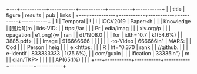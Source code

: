 ﻿+---+-----------+-----------+-----------+----------+-----------+
|   | title     | figure    | results   | pub      | links     |
+---+-----------+-----------+-----------+----------+-----------+
| 1 | Temporal  | !         | I         | ICCV2019 | Paper:<h  |
|   | Knowledge | [图片1](m | lids-VID: |          | ttps://ar |
|   | Pr        | edia/imag |           |          | xiv.org/p |
|   | opagation | e1.png){w | ran       |          | df/1908.0 |
|   | for       | idth="0.7 | k1(54.6%) |          | 3885.pdf> |
|   | Image     | 916666666 |           |          |           |
|   | -to-Video | 666666in" | MARS:     |          | Cod       |
|   | Person    | heig      |           |          | e:<https: |
|   | R         | ht="0.370 | rank      |          | //github. |
|   | e-identif | 833333333 | 1(75.6%), |          | com/guxin |
|   | ification | 33335in"} | m         |          | qian/TKP> |
|   |           |           | AP(65.1%) |          |           |
+---+-----------+-----------+-----------+----------+-----------+
